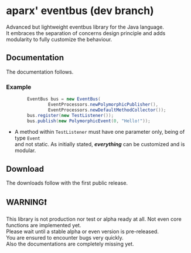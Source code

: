 # aparx' eventbus (dev branch)
Advanced but lightweight eventbus library for the Java language. 
<br/>It embraces the separation of concerns design principle and adds modularity to fully customize the behaviour.

## Documentation
The documentation follows.

### Example
```java
        EventBus bus = new EventBus(
                EventProcessors.newPolymorphicPublisher(),
                EventProcessors.newDefaultMethodCollector());
        bus.register(new TestListener());
        bus.publish(new PolymorphicEvent(0, "Hello!"));
```
* A method within `TestListener` must have one parameter only, being of type `Event`<br>and not static.
As initially stated, ***everything*** can be customized and is modular.

## Download
The downloads follow with the first public release.

## WARNING❗
This library is not production nor test or alpha ready at all. 
Not even core functions are implemented yet.
<br/>Please wait until a stable alpha or even version is pre-released.
<br/>You are ensured to encounter bugs very quickly.
<br/>Also the documentations are completely missing yet.
